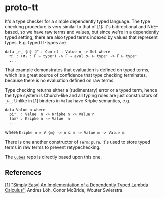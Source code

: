 # proto-tt

It's a type checker for a simple dependently typed language. The type checking procedure is very similar to that of [1]: it's bidirectional and NbE-based, so we have raw terms and values, but since we're in a dependently typed setting, there are also typed terms indexed by values that represent types. E.g. typed Π-types are

```
data _⊢_ {n} (Γ : Con n) : Value n -> Set where
  πᵗ : (σₜ : Γ ⊢ typeᵛ) -> Γ ▻ eval σₜ ⊢ typeᵛ -> Γ ⊢ typeᵛ
  ...
```

That example demonstrates that evaluation is defined on typed terms, which is a great source of confidence that type checking terminates, because there is no evaluation defined on raw terms.

Type checking returns either a (rudimentary) error or a typed term, hence the type system is Church-like and all typing rules are just constructors of `_⊢_`. Unlike in [1] binders in `Value` have Kripke semantics, e.g.

```
data Value n where
  piᵛ  : Value  n -> Kripke n -> Value n
  lamᵛ : Kripke n -> Value  n
  ...
```

where `Kripke n = ∀ {m} -> n ⊑ m -> Value m -> Value m`.

There is one another constructor of `Term`: `pure`. It's used to store typed terms in raw terms to prevent retypechecking.

The [`Cubes`](https://github.com/effectfully/cubes) repo is directly based upon this one.

## References

[1] ["Simply Easy! An Implementation of a Dependently Typed Lambda Calculus"](http://strictlypositive.org/Easy.pdf), Andres Löh, Conor McBride, Wouter Swierstra.
